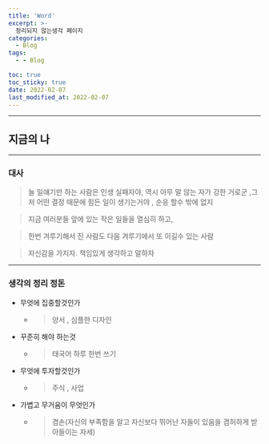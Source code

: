 ```yaml
---
title: 'Word'
excerpt: >-
  정리되지 않는생각 페이지
categories:
  - Blog
tags:
  - - Blog

toc: true
toc_sticky: true
date: 2022-02-07
last_modified_at: 2022-02-07
---
```

---
## 지금의 나

---
### 대사 
> 늘 일얘기만 하는 사람은 인생 실패자야, 역시 아무 말 않는 자가 강한 거로군 ,그저 어떤 결정 때문에 힘든 일이 생기는거야 , 순응 할수 밖에 없지

> 지금 여러분들 앞에 있는 작은 일들을 열심히 하고,

>한번 겨루기해서 진 사람도 다음 겨루기에서 또 이길수 있는 사람

>자신감을 가지자. 책임있게 생각하고 말하자

---
### 생각의 정리 정돈
* 무엇에 집중할것인가 
  * >양서 , 심플한 디자인

* 꾸준히 해야 하는것 
  * >태국어 하루 한번 쓰기 
  
* 무엇에 투자할것인가 
  * >주식 , 사업 

* 가볍고 무거움이 무엇인가 
  * > 겸손(자신의 부족함을 알고 자신보다 뛰어난 자들이 있음을 겸허하게 받아들이는 자세)
